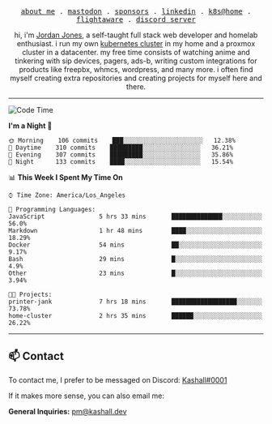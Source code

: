<p align="center">
  <samp>
    <a href="https://jordanjones.org/">about me</a> .
    <a href="https://mastodon.social/@kashall">mastodon</a> .
    <a href="https://github.com/sponsors/kashalls">sponsors</a> .
    <a href="https://linkedin.com/in/jordpjones">linkedin</a> .
    <a href="https://github.com/kashalls/home-cluster">k8s@home</a> .
    <a href="https://flightaware.com/adsb/stats/user/kashalls">flightaware</a> .
    <a href="https://discord.gg/ctgrp8k">discord server</a>
  </samp>
</p>

<p align="center">hi, i'm <a href="https://jordanjones.org/">Jordan Jones</a>, a self-taught full stack web developer and homelab enthusiast. i run my own <a href="https://github.com/kashalls/home-cluster">kubernetes cluster</a> in my home and a proxmox cluster in a datacenter. my free time consists of watching anime and tinkering with sip devices, pagers, ads-b, writing custom integrations for products like freepbx, whmcs, wordpress, and many more. i often find myself creating extra repositories and creating projects for myself here and there. </p>

---

<!--START_SECTION:waka-->
![Code Time](http://img.shields.io/badge/Code%20Time-1%2C231%20hrs%2010%20mins-blue)

**I'm a Night 🦉** 

```text
🌞 Morning    106 commits    ███░░░░░░░░░░░░░░░░░░░░░░   12.38% 
🌆 Daytime    310 commits    █████████░░░░░░░░░░░░░░░░   36.21% 
🌃 Evening    307 commits    █████████░░░░░░░░░░░░░░░░   35.86% 
🌙 Night      133 commits    ████░░░░░░░░░░░░░░░░░░░░░   15.54%

```


📊 **This Week I Spent My Time On** 

```text
⌚︎ Time Zone: America/Los_Angeles

💬 Programming Languages: 
JavaScript               5 hrs 33 mins       ██████████████░░░░░░░░░░░   56.0% 
Markdown                 1 hr 48 mins        ████░░░░░░░░░░░░░░░░░░░░░   18.29% 
Docker                   54 mins             ██░░░░░░░░░░░░░░░░░░░░░░░   9.17% 
Bash                     29 mins             █░░░░░░░░░░░░░░░░░░░░░░░░   4.9% 
Other                    23 mins             █░░░░░░░░░░░░░░░░░░░░░░░░   3.94%

🐱‍💻 Projects: 
printer-jank             7 hrs 18 mins       ██████████████████░░░░░░░   73.78% 
home-cluster             2 hrs 35 mins       ██████░░░░░░░░░░░░░░░░░░░   26.22%

```


<!--END_SECTION:waka-->

---

## 📫 Contact

To contact me, I prefer to be messaged on Discord:  [Kashall#0001](https://discord.com/users/201077739589992448)

If it makes more sense, you can also email me:

**General Inquiries:** pm@kashall.dev  
